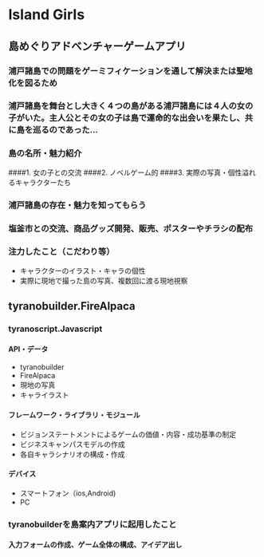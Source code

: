 # Island Girls
## 島めぐりアドベンチャーゲームアプリ
### 浦戸諸島での問題をゲーミフィケーションを通して解決または聖地化を図るため
### 浦戸諸島を舞台とし大きく４つの島がある浦戸諸島には４人の女の子がいた。主人公とその女の子は島で運命的な出会いを果たし、共に島を巡るのであった...
### 島の名所・魅力紹介
####1. 女の子との交流
####2. ノベルゲーム的
####3. 実際の写真・個性溢れるキャラクターたち

### 浦戸諸島の存在・魅力を知ってもらう
### 塩釜市との交流、商品グッズ開発、販売、ポスターやチラシの配布
### 注力したこと（こだわり等）
* キャラクターのイラスト・キャラの個性
* 実際に現地で撮った島の写真、複数回に渡る現地視察

## tyranobuilder.FireAlpaca
### tyranoscript.Javascript
#### API・データ
* tyranobuilder
* FireAlpaca
* 現地の写真
* キャライラスト

#### フレームワーク・ライブラリ・モジュール
* ビジョンステートメントによるゲームの価値・内容・成功基準の制定
* ビジネスキャンパスモデルの作成
* 各自キャラシナリオの構成・作成

#### デバイス
* スマートフォン（ios,Android)
* PC

### tyranobuilderを島案内アプリに起用したこと
#### 入力フォームの作成、ゲーム全体の構成、アイデア出し
